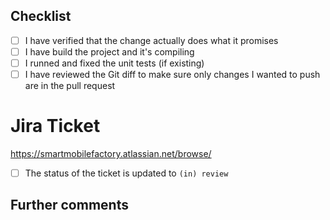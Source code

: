 ## Checklist

<!---A Checklist of things that needs to be done before creating a pull request.
Use it as reminder and to communicate that you actually did these things.

If a conditions like "if existing" or "if appropriate" doesn't apply: Fill the checkbox
--->

- [ ] I have verified that the change actually does what it promises
- [ ] I have build the project and it's compiling
- [ ] I runned and fixed the unit tests (if existing)
- [ ] I have reviewed the Git diff to make sure only changes I wanted to push are in the pull request

# Jira Ticket

https://smartmobilefactory.atlassian.net/browse/

- [ ] The status of the ticket is updated to `(in) review`

## Further comments

<!---Any further comments can be put here.--->

